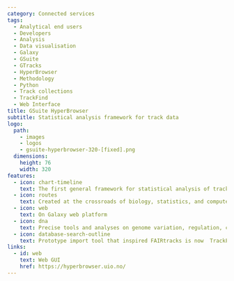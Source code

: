 ```yaml
---
category: Connected services
tags:
  - Analytical end users
  - Developers
  - Analysis
  - Data visualisation
  - Galaxy
  - GSuite
  - GTracks
  - HyperBrowser
  - Methodology
  - Python
  - Track collections
  - TrackFind
  - Web Interface
title: GSuite HyperBrowser
subtitle: Statistical analysis framework for track data
logo:
  path:
    - images
    - logos
    - gsuite-hyperbrowser-320-[fixed].png
  dimensions:
    height: 76
    width: 320
features:
  - icon: chart-timeline
    text: The first general framework for statistical analysis of tracks
  - icon: routes
    text: Created at the crossroads of biology, statistics, and computer science
  - icon: web
    text: On Galaxy web platform
  - icon: dna
    text: Precise tools and analyses on genome variation, regulation, chromatin, etc.
  - icon: database-search-outline
    text: Prototype import tool that inspired FAIRtracks is now  TrackFind client
links:
  - id: web
    text: Web GUI
    href: https://hyperbrowser.uio.no/
---
```

